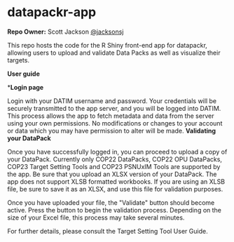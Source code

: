 # datapackr-app

**Repo Owner:** Scott Jackson [@jacksonsj](https://github.com/jacksonsj)


This repo hosts the code for the R Shiny front-end app for datapackr, allowing users to upload and validate Data Packs as well as visualize their targets.

**User guide**

***Login page** 

Login with your DATIM username and password. Your credentials will be securely transmitted to the app server, and you will be logged into DATIM. This process allows the app to fetch metadata and data from the server using your own permissions. No modifications or changes to your account or data which you may have permission to alter will be made. 
**Validating your DataPack**

Once you have successfully logged in, you can proceed to upload a copy of your DataPack. Currently only COP22 DataPacks, COP22 OPU DataPacks, COP23 Target Setting Tools and COP23 PSNUxIM Tools are supported by the app. Be sure that you upload an XLSX version of your DataPack. The app does not support XLSB formatted workbooks. If you are using an XLSB file, be sure to save it as an XLSX, and use this file for validation purposes. 

Once you have uploaded your file, the "Validate" button should become active. Press the button to begin the validation process. Depending on the size of your Excel file, this process may take several minutes.  

For further details, please consult the Target Setting Tool User Guide. 

